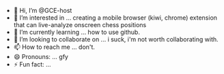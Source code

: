 - 👋 Hi, I’m @GCE-host
- 👀 I’m interested in ... creating a mobile browser (kiwi, chrome) extension that can live-analyze onscreen chess positions
- 🌱 I’m currently learning ... how to use github.
- 💞️ I’m looking to collaborate on ... i suck, i'm not worth collaborating with.
- 📫 How to reach me ... don't.
- 😄 Pronouns: ... gfy
- ⚡ Fun fact: ...

<!---
GCE-host/GCE-host is a ✨ special ✨ repository because its `README.md` (this file) appears on your GitHub profile.
You can click the Preview link to take a look at your changes.
--->
